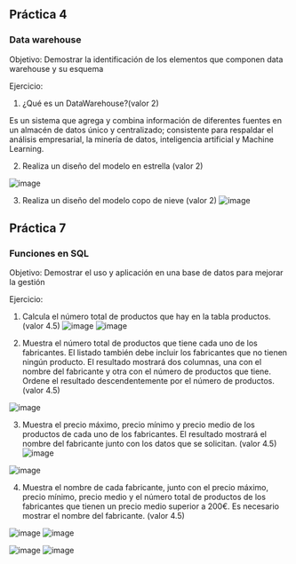 
## Práctica 4
### Data warehouse

Objetivo: Demostrar la identificación de los elementos que componen data warehouse y
su esquema

Ejercicio:

1. ¿Qué es un DataWarehouse?(valor 2)

Es un sistema que agrega y combina información de diferentes fuentes en un almacén de datos único y centralizado; consistente para respaldar el análisis empresarial, la minería de datos, inteligencia artificial y Machine Learning. 

2. Realiza un diseño del modelo en estrella (valor 2)

![image](https://user-images.githubusercontent.com/101668305/172979074-0c17cb02-6d99-4ef6-8f04-9ee8a73487f3.png)


3. Realiza un diseño del modelo copo de nieve (valor 2)
![image](https://user-images.githubusercontent.com/101668305/172978995-427d23f0-e6bb-4c48-a87b-56af1a34fbf9.png)

## Práctica 7
### Funciones en SQL
Objetivo: Demostrar el uso y aplicación en una base de datos para mejorar la gestión

Ejercicio:

1. Calcula el número total de productos que hay en la tabla productos. (valor 4.5)
![image](https://user-images.githubusercontent.com/101668305/172980517-518fd34b-ee66-4f1e-95a4-7b3521266b9b.png)
![image](https://user-images.githubusercontent.com/101668305/172980596-51bbea9d-7a29-4c35-8e4b-a35a9c88ec22.png)


2. Muestra el número total de productos que tiene cada uno de los fabricantes. El listado
también debe incluir los fabricantes que no tienen ningún producto. El resultado
mostrará dos columnas, una con el nombre del fabricante y otra con el número de
productos que tiene. Ordene el resultado descendentemente por el número de
productos. (valor 4.5)

![image](https://user-images.githubusercontent.com/101668305/173104268-59abb370-490f-4e90-85b1-a2780f13a4a0.png)




3. Muestra el precio máximo, precio mínimo y precio medio de los productos de cada
uno de los fabricantes. El resultado mostrará el nombre del fabricante junto con los
datos que se solicitan. (valor 4.5)
![image](https://user-images.githubusercontent.com/101668305/173106258-21f309f0-1f20-4a43-a1ba-a3179d1c20cd.png)

![image](https://user-images.githubusercontent.com/101668305/173106692-0e98d861-af44-49f2-add9-7ead32dd9d46.png)


4. Muestra el nombre de cada fabricante, junto con el precio máximo, precio mínimo,
precio medio y el número total de productos de los fabricantes que tienen un precio
medio superior a 200€. Es necesario mostrar el nombre del fabricante. (valor 4.5)


![image](https://user-images.githubusercontent.com/101668305/173110429-b04d11ff-15fb-4ff1-a7bb-0abefc8481fe.png)
![image](https://user-images.githubusercontent.com/101668305/173110495-662893b7-ae04-4606-bd76-6a0d2eb25b74.png)

![image](https://user-images.githubusercontent.com/101668305/173110734-eaca4b3d-ebb9-4cd5-9596-80a785b54717.png)
![image](https://user-images.githubusercontent.com/101668305/173110792-1214c1fb-fed4-42a1-b0d2-bf6f79d7859b.png)

